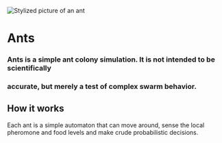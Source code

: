 ![Stylized picture of an ant][ant-img]
# Ants
### Ants is a simple ant colony simulation. It is not intended to be scientifically
### accurate, but merely a test of complex swarm behavior.

## How it works
Each ant is a simple automaton that can move around, sense the local pheromone and
food levels and make crude probabilistic decisions.

[ant-img]: https://github.com/aijams/Ants.git/tree/master/img/ant_img.png
